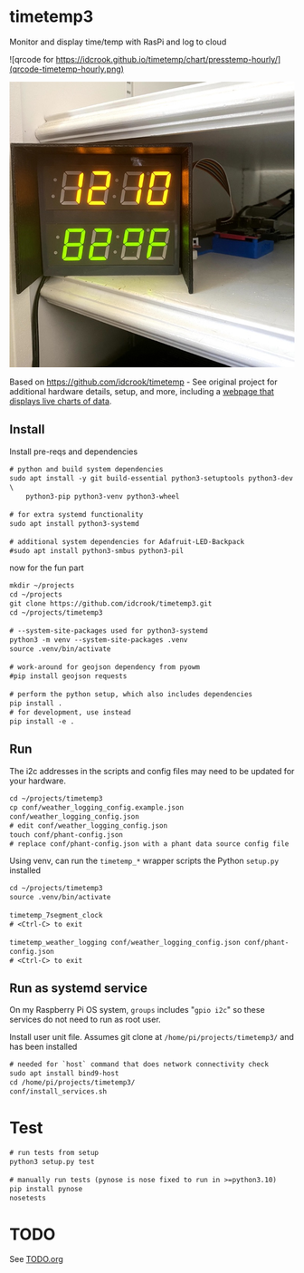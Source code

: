 timetemp3
=========

Monitor and display time/temp with RasPi and log to cloud

![qrcode for https://idcrook.github.io/timetemp/chart/presstemp-hourly/](qrcode-timetemp-hourly.png)

![Photo of two LED displays with time and temperature](dual_led_operating.jpg)

Based on https://github.com/idcrook/timetemp - See original project for additional hardware details, setup, and more, including a [webpage that displays live charts of data](https://idcrook.github.io/timetemp/).


Install
-------

Install pre-reqs and dependencies

```shell
# python and build system dependencies
sudo apt install -y git build-essential python3-setuptools python3-dev \
    python3-pip python3-venv python3-wheel

# for extra systemd functionality
sudo apt install python3-systemd

# additional system dependencies for Adafruit-LED-Backpack
#sudo apt install python3-smbus python3-pil
```

now for the fun part

```shell
mkdir ~/projects
cd ~/projects
git clone https://github.com/idcrook/timetemp3.git
cd ~/projects/timetemp3

# --system-site-packages used for python3-systemd
python3 -m venv --system-site-packages .venv
source .venv/bin/activate

# work-around for geojson dependency from pyowm
#pip install geojson requests

# perform the python setup, which also includes dependencies
pip install .
# for development, use instead
pip install -e .
```

Run
---

The i2c addresses in the scripts and config files may need to be updated for your hardware.

```shell
cd ~/projects/timetemp3
cp conf/weather_logging_config.example.json conf/weather_logging_config.json
# edit conf/weather_logging_config.json
touch conf/phant-config.json
# replace conf/phant-config.json with a phant data source config file
```

Using venv, can run the `timetemp_*` wrapper scripts the Python `setup.py` installed

```shell
cd ~/projects/timetemp3
source .venv/bin/activate

timetemp_7segment_clock
# <Ctrl-C> to exit

timetemp_weather_logging conf/weather_logging_config.json conf/phant-config.json
# <Ctrl-C> to exit
```

Run as systemd service
----------------------

On my Raspberry Pi OS system, `groups` includes "`gpio i2c`" so these services do not need to run as root user.

Install user unit file. Assumes git clone at `/home/pi/projects/timetemp3/` and has been installed

```shell
# needed for `host` command that does network connectivity check
sudo apt install bind9-host
cd /home/pi/projects/timetemp3/
conf/install_services.sh
```


Test
====

```shell
# run tests from setup
python3 setup.py test

# manually run tests (pynose is nose fixed to run in >=python3.10)
pip install pynose
nosetests
```

TODO
====

See [TODO.org](TODO.org)
